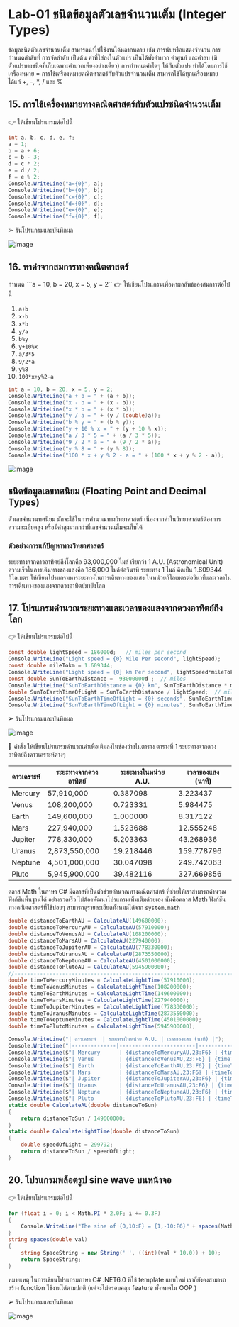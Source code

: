 # Lab-01  ชนิดข้อมูลตัวเลขจำนวนเต็ม (Integer Types)

ข้อมูลชนิดตัวเลขจำนวนเต็ม สามารถนำไปใช้งานได้หลากหลาย เช่น การนับหรือแสดงจำนวน การกำหนดลำดับที่ การจัดลำดับ เป็นต้น ค่าที่ใส่ลงในตัวแปร เป็นได้ทั้งค่าบวก ค่าศูนย์ และค่าลบ (มีตัวแปรบางชนิดที่เก็บเฉพาะค่าบวกเพียงอย่างเดียว) การกำหนดค่าใดๆ ให้กับตัวแปร ทำได้โดยการใช้เครื่องหมาย =
การใช้เครื่องหมายคณิตศาสตร์กับตัวแปรจำนวนเต็ม สามารถใช้ได้ทุกเครื่องหมาย ได้แก่ +, -, *, / และ %

## 15. การใช้เครื่องหมายทางคณิตศาสตร์กับตัวแปรชนิดจำนวนเต็ม

👉 ให้เขียนโปรแกรมต่อไปนี้

```csharp
int a, b, c, d, e, f;
a = 1;
b = a + 6;
c = b - 3;
d = c * 2;
e = d / 2;
f = e % 2;
Console.WriteLine("a={0}", a);
Console.WriteLine("b={0}", b);
Console.WriteLine("c={0}", c);
Console.WriteLine("d={0}", d);
Console.WriteLine("e={0}", e);
Console.WriteLine("f={0}", f);
```

➢ รันโปรแกรมและบันทึกผล

![image](https://github.com/likunzz/03376836-OOP-2566-Lab-01/assets/144196696/e2b6e692-7645-4c63-a6ec-ea9d56f6baf8)

## 16. หาค่าจากสมการทางคณิตศาสตร์

กำหนด ```a = 10, b = 20, x = 5, y = 2``
👉 ให้เขียนโปรแกรมเพื่อหาผลลัพธ์ของสมการต่อไปนี้

1. `a+b`
2. `x-b`
3. `x*b`
4. `y/a`
5. `b%y`
6. `y+10%x`
7. `a/3*5`
8. `9/2*a`
9. `y%8`
10. `100*x+y%2-a`

```csharp
int a = 10, b = 20, x = 5, y = 2;
Console.WriteLine("a + b = " + (a + b));
Console.WriteLine("x - b = " + (x - b));
Console.WriteLine("x * b = " + (x * b));
Console.WriteLine("y / a = " + (y / (double)a));  
Console.WriteLine("b % y = " + (b % y));
Console.WriteLine("y + 10 % x = " + (y + 10 % x));
Console.WriteLine("a / 3 * 5 = " + (a / 3 * 5));
Console.WriteLine("9 / 2 * a = " + (9 / 2 * a));
Console.WriteLine("y % 8 = " + (y % 8));
Console.WriteLine("100 * x + y % 2 - a = " + (100 * x + y % 2 - a));
```

![image](https://github.com/likunzz/03376836-OOP-2566-Lab-01/assets/144196696/3290e6b8-c88f-4ac4-9c97-f78692d49a84)

## ชนิดข้อมูลเลขทศนิยม (Floating Point and Decimal Types)

ตัวเลขจำนวนทศนิยม มักจะใช้ในการคำนวณทางวิทยาศาสตร์ เนื่องจากค่าในวิทยาศาสตร์ต้องการความละเอียดสูง หรือมีค่าสูงมากกว่าที่เลขจำนวนเต็มจะเก็บได้

### ตัวอย่างการแก้ปัญหาทางวิทยาศาสตร์

ระยะทางจากดาวอาทิตย์ถึงโลกคือ 93,000,000 ไมล์ เรียกว่า 1 A.U. (Astronomical Unit)
ความเร็วในการเดินทางของแสงคือ 186,000 ไมล์ต่อวินาที
ระยะทาง 1 ไมล์ คิดเป็น 1.609344 กิโลเมตร
ให้เขียนโปรแกรมหาระยะทางในการเดินทางของแสง ในหน่วยกิโลเมตรต่อวินาทีและเวลาในการเดินทางของแสงจากดวงอาทิตย์มายังโลก

## 17.  โปรแกรมคำนวณระยะทางและเวลาของแสงจากดวงอาทิตย์ถึงโลก

👉 ให้เขียนโปรแกรมต่อไปนี้

```csharp
const double lightSpeed = 186000d;   // miles per second
Console.WriteLine("Light speed = {0} Mile Per second", lightSpeed);
const double mileTokm = 1.609344;
Console.WriteLine("Light speed = {0} km Per second", lightSpeed*mileTokm);
const double SunToEarthDistance =  93000000d ;  // miles
Console.WriteLine("SunToEarthDistance = {0} km", SunToEarthDistance * mileTokm);
double SunToEarthTimeOfLight = SunToEarthDistance / lightSpeed;  // miles
Console.WriteLine("SunToEarthTimeOfLight = {0} seconds", SunToEarthTimeOfLight);
Console.WriteLine("SunToEarthTimeOfLight = {0} minutes", SunToEarthTimeOfLight/60d);
```

➢ รันโปรแกรมและบันทึกผล

![image](https://github.com/likunzz/03376836-OOP-2566-Lab-01/assets/144196696/0a1556f3-26be-480d-9ddf-d85a24e32272)

👷 คำสั่ง ให้เขียนโปรแกรมคำนวณค่าเพื่อเติมลงในช่องว่างในตาราง
ตารางที่ 1 ระยะทางจากดวงอาทิตย์ถึงดาวเคราะห์ต่างๆ

| ดาวเคราะห์ | ระยะทางจากดวงอาทิตย์ | ระยะทางในหน่วย A.U. | เวลาของแสง (นาที)
|--------------|------------------------|------------------------|------------------------|
| Mercury      | 57,910,000             |      0.387098            |         3.223437           |
| Venus        | 108,200,000           |      0.723331            |         5.984475           |
| Earth        | 149,600,000           |      1.000000            |         8.317122           |
| Mars         | 227,940,000           |      1.523688            |        12.555248          |
| Jupiter      | 778,330,000           |      5.203363            |        43.268936          |
| Uranus       | 2,873,550,000        |     19.218446           |       159.778796         |
| Neptune      | 4,501,000,000        |     30.047098           |       249.742063         |
| Pluto        | 5,945,900,000        |     39.482116           |       327.669856         |



 คลาส Math ในภาษา C# มีคลาสที่เป็นตัวช่วยคำนวณทางคณิตศาสตร์ ที่ช่วยให้เราสามารถคำนวณฟังก์ชันพื้นฐานได้ อย่างรวดเร็ว ไม่ต้องพัฒนาโปรแกรมเพิ่มเติมด้วยเอง นั่นคือคลาส Math ฟังก์ชันทางคณิตศาสตร์ที่ใช้บ่อยๆ สามารถดูรายละเอียดทั้งหมดได้จาก `system.math`

```csharp
double distanceToEarthAU = CalculateAU(149600000);
double distanceToMercuryAU = CalculateAU(57910000);
double distanceToVenusAU = CalculateAU(108200000);
double distanceToMarsAU = CalculateAU(227940000);
double distanceToJupiterAU = CalculateAU(778330000);
double distanceToUranusAU = CalculateAU(2873550000);
double distanceToNeptuneAU = CalculateAU(4501000000);
double distanceToPlutoAU = CalculateAU(5945900000);
//-----------------------------------------------------------------------
double timeToMercuryMinutes = CalculateLightTime(57910000);
double timeToVenusMinutes = CalculateLightTime(108200000);
double timeToEarthMinutes = CalculateLightTime(149600000);
double timeToMarsMinutes = CalculateLightTime(227940000);
double timeToJupiterMinutes = CalculateLightTime(778330000);
double timeToUranusMinutes = CalculateLightTime(2873550000);
double timeToNeptuneMinutes = CalculateLightTime(4501000000);
double timeToPlutoMinutes = CalculateLightTime(5945900000);

Console.WriteLine("| ดาวเคราะห์  | ระยะทางในหน่วย A.U. | เวลาของแสง (นาที) |");
Console.WriteLine("|--------------|------------------------|------------------------|");
Console.WriteLine($"| Mercury      | {distanceToMercuryAU,23:F6} | {timeToMercuryMinutes,23:F6} |");
Console.WriteLine($"| Venus        | {distanceToVenusAU,23:F6} | {timeToVenusMinutes,23:F6} |");
Console.WriteLine($"| Earth        | {distanceToEarthAU,23:F6} | {timeToEarthMinutes,23:F6} |");
Console.WriteLine($"| Mars         | {distanceToMarsAU,23:F6} | {timeToMarsMinutes,23:F6} |");
Console.WriteLine($"| Jupiter      | {distanceToJupiterAU,23:F6} | {timeToJupiterMinutes,23:F6} |");
Console.WriteLine($"| Uranus       | {distanceToUranusAU,23:F6} | {timeToUranusMinutes,23:F6} |");
Console.WriteLine($"| Neptune      | {distanceToNeptuneAU,23:F6} | {timeToNeptuneMinutes,23:F6} |");
Console.WriteLine($"| Pluto        | {distanceToPlutoAU,23:F6} | {timeToPlutoMinutes,23:F6} |"); //ก็ในเว็บเขียน 6 ตำแหน่งเลยเอา F6
static double CalculateAU(double distanceToSun)
{
    return distanceToSun / 149600000;
}
static double CalculateLightTime(double distanceToSun)
{
    double speedOfLight = 299792;
    return distanceToSun / speedOfLight;
}

```

 
## 20.  โปรแกรมพล็อตรูป sine wave บนหน้าจอ

👉 ให้เขียนโปรแกรมต่อไปนี้

```csharp
for (float i = 0; i < Math.PI * 2.0F; i += 0.3F)
{
    Console.WriteLine("The sine of {0,10:F} = {1,-10:F6}" + spaces(Math.Sin(i)) + "*", i, Math.Sin(i));
}
string spaces(double val)
{
    string SpaceString = new String(' ', ((int)(val * 10.0)) + 10);
    return SpaceString;
}
```

หมายเหตุ ในการเขียนโปรแกรมภาษา C# .NET6.0 ที่ใช้ template แบบใหม่ เราก็ยังคงสามารถสร้าง function ใช้งานได้ตามปกติ (แต่จะไม่ครอบคลุม feature ทั้งหมดใน OOP )

➢ รันโปรแกรมและบันทึกผล

![image](https://github.com/likunzz/03376836-OOP-2566-Lab-01/assets/144196696/7f65ce41-1f5c-4822-950c-6c5ed6cd8f02)
